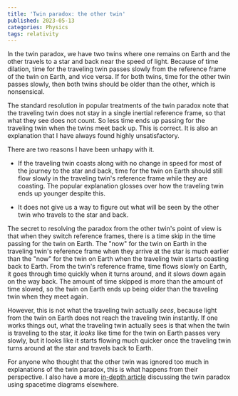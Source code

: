```yaml
---
title: 'Twin paradox: the other twin'
published: 2023-05-13
categories: Physics
tags: relativity
---
```


In the twin paradox, we have two twins where one remains on Earth
and the other travels to a star and back near the speed of light.
Because of time dilation, time for the traveling twin passes slowly
from the reference frame of the twin on Earth, and vice versa.
If for both twins, time for the other twin passes slowly,
then both twins should be older than the other, which is nonsensical.

The standard resolution in popular treatments of the twin paradox
note that the traveling twin does not stay in a single inertial
reference frame, so that what they see does not count.
So less time ends up passing for the traveling twin when the twins meet back up.
This is correct.  It is also an explanation that I have always found highly unsatisfactory.

<!--more-->

There are two reasons I have been unhapy with it.

*   If the traveling twin coasts along with no change in speed for most of
    the journey to the star and back, time for the twin on Earth should still
    flow slowly in the traveling twin's reference frame while they are coasting.
    The popular explanation glosses over how the traveling twin ends up younger despite this.

*   It does not give us a way to figure out what will be seen by
    the other twin who travels to the star and back.

The secret to resolving the paradox from the other twin's point of view is that
when they switch reference frames, there is a time skip in the time passing for the twin on Earth.
The "now" for the twin on Earth in the traveling twin's reference frame when they arrive at the star
is much earlier than the "now" for the twin on Earth when the traveling twin starts coasting back to Earth.
From the twin's reference frame, time flows slowly on Earth, it goes through time quickly when it turns around,
and it slows down again on the way back.  The amount of time skipped is more than the amount of time slowed,
so the twin on Earth ends up being older than the traveling twin when they meet again.

However, this is not what the traveling twin actually _sees_, because light from the twin on Earth
does not reach the traveling twin instantly.  If one works things out, what the traveling twin
actually sees is that when the twin is traveling to the star, it _looks_ like time for the twin
on Earth passes very slowly, but it looks like it starts flowing much quicker once the traveling twin
turns around at the star and travels back to Earth.

For anyone who thought that the other twin was ignored too much in explanations of the twin paradox,
this is what happens from their perspective.
I also have a more [in-depth article](https://chungyc.org/article/physics/relativity/paradox/twin/)
discussing the twin paradox using spacetime diagrams elsewhere.
